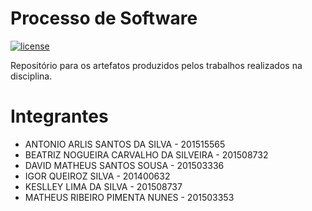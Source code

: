 # Processo de Software

[![license](https://img.shields.io/github/license/matheuspiment/PSW.svg)](https://github.com/matheuspiment/PSW/blob/master/LICENSE)

Repositório para os artefatos produzidos pelos trabalhos realizados na disciplina.

# Integrantes

* ANTONIO ARLIS SANTOS DA SILVA - 201515565
* BEATRIZ NOGUEIRA CARVALHO DA SILVEIRA - 201508732 
* DAVID MATHEUS SANTOS SOUSA - 201503336
* IGOR QUEIROZ SILVA - 201400632
* KESLLEY LIMA DA SILVA - 201508737 
* MATHEUS RIBEIRO PIMENTA NUNES - 201503353
